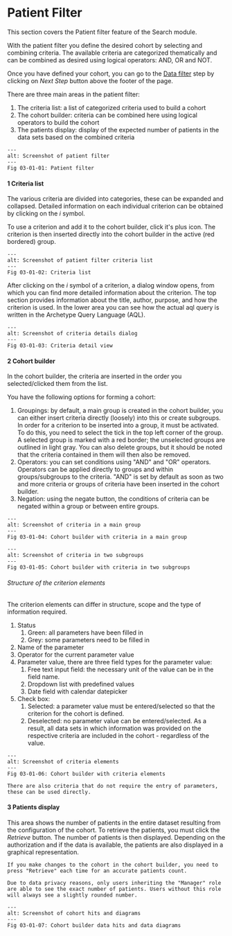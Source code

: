 # Patient Filter

This section covers the Patient filter feature of the Search module.

With the patient filter you define the desired cohort by selecting and combining criteria. The available criteria are categorized thematically and can be combined as desired using logical operators: AND, OR and NOT.

Once you have defined your cohort, you can go to the [Data filter](../02_data_filter/02_data_filter.md) step by clicking on *Next Step* button above the footer of the page.

There are three main areas in the patient filter:

1. The criteria list: a list of categorized criteria used to build a cohort
2. The cohort builder: criteria can be combined here using logical operators to build the cohort
3. The patients display: display of the expected number of patients in the data sets based on the combined criteria


```{figure} images/patient_filter.jpg
---
alt: Screenshot of patient filter
---
Fig 03-01-01: Patient filter
```

#### 1 Criteria list
The various criteria are divided into categories, these can be expanded and collapsed. Detailed information on each individual criterion can be obtained by clicking on the *i* symbol.

To use a criterion and add it to the cohort builder, click it's plus icon. The criterion is then inserted directly into the cohort builder in the active (red bordered) group.

```{figure} images/search_criteria_list.png
---
alt: Screenshot of patient filter criteria list
---
Fig 03-01-02: Criteria list
```

After clicking on the *i* symbol of a criterion, a dialog window opens, from which you can find more detailed information about the criterion. The top section provides information about the title, author, purpose, and how the criterion is used. In the lower area you can see how the actual aql query is written in the Archetype Query Language (AQL).


```{figure} images/search_criteria_details.jpg
---
alt: Screenshot of criteria details dialog
---
Fig 03-01-03: Criteria detail view
```

#### 2 Cohort builder

In the cohort builder, the criteria are inserted in the order you selected/clicked them from the list.

You have the following options for forming a cohort:

1. Groupings: by default, a main group is created in the cohort builder, you can either insert criteria directly (loosely) into this or create subgroups. In order for a criterion to be inserted into a group, it must be activated. To do this, you need to select the tick in the top left corner of the group. A selected group is marked with a red border; the unselected groups are outlined in light gray. You can also delete groups, but it should be noted that the criteria contained in them will then also be removed.
2. Operators: you can set conditions using "AND" and "OR" operators. Operators can be applied directly to groups and within groups/subgroups to the criteria. "AND" is set by default as soon as two and more criteria or groups of criteria have been inserted in the cohort builder.
3. Negation: using the negate button, the conditions of criteria can be negated within a group or between entire groups.


```{figure} images/search_cohort_builder_one_group.jpg
---
alt: Screenshot of criteria in a main group
---
Fig 03-01-04: Cohort builder with criteria in a main group
```

```{figure} images/search_cohort_builder_two_groups.jpg
---
alt: Screenshot of criteria in two subgroups
---
Fig 03-01-05: Cohort builder with criteria in two subgroups
```


###### Structure of the criterion elements

The criterion elements can differ in structure, scope and the type of information required.

1. Status
   1. Green: all parameters have been filled in
   2. Grey: some parameters need to be filled in
2. Name of the parameter
3. Operator for the current parameter value
4. Parameter value, there are three field types for the parameter value:
   1. Free text input field: the necessary unit of the value can be in the field name.
   2. Dropdown list with predefined values
   3. Date field with calendar datepicker
5. Check box:
   1. Selected: a parameter value must be entered/selected so that the criterion for the cohort is defined.
   2. Deselected: no parameter value can be entered/selected. As a result, all data sets in which information was provided on the respective criteria are included in the cohort - regardless of the value.


```{figure} images/patient_filter_criteria_elements.jpg
---
alt: Screenshot of criteria elements
---
Fig 03-01-06: Cohort builder with criteria elements
```

```{note}
There are also criteria that do not require the entry of parameters, these can be used directly.
```


#### 3 Patients display

This area shows the number of patients in the entire dataset resulting from the configuration of the cohort. To retrieve the patients, you must click the *Retrieve* button. The number of patients is then displayed. Depending on the authorization and if the data is available, the patients are also displayed in a graphical representation.

```{note}
If you make changes to the cohort in the cohort builder, you need to press "Retrieve" each time for an accurate patients count.
```

```{important}
Due to data privacy reasons, only users inheriting the "Manager" role are able to see the exact number of patients. Users without this role will always see a slightly rounded number.
```

```{figure} images/patient_filter_criteria_elements.jpg
---
alt: Screenshot of cohort hits and diagrams
---
Fig 03-01-07: Cohort builder data hits and data diagrams
```



